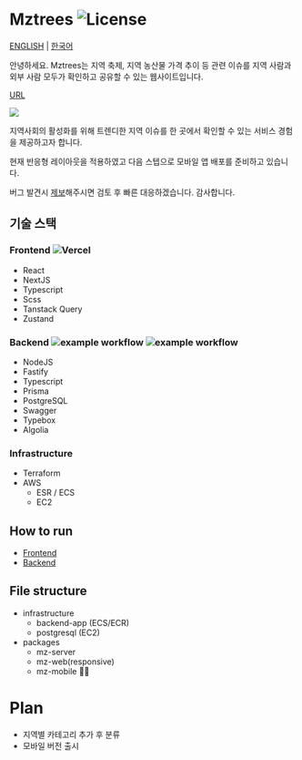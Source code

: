# Mztrees ![License](https://img.shields.io/badge/license-MIT-blue)

[ENGLISH](/README.md) | [한국어](/README-ko.md)

안녕하세요. Mztrees는 지역 축제, 지역 농산물 가격 추이 등 관련 이슈를 지역 사람과 외부 사람 모두가 확인하고 공유할 수 있는 웹사이트입니다.

[URL](https://www.mztrees.com)

![](https://img.mztrees.com/og-image.png)

지역사회의 활성화를 위해 트렌디한 지역 이슈를 한 곳에서 확인할 수 있는 서비스 경험을 제공하고자 합니다.

현재 반응형 레이아웃을 적용하였고 다음 스텝으로 모바일 앱 배포를 준비하고 있습니다.

버그 발견시 [제보](https://github.com/shseok/mztrees/issues)해주시면 검토 후 빠른 대응하겠습니다. 감사합니다.

## 기술 스택

### Frontend ![Vercel](https://therealsujitk-vercel-badge.vercel.app/?app=mz-tau)

- React
- NextJS
- Typescript
- Scss
- Tanstack Query
- Zustand

### Backend ![example workflow](https://github.com/shseok/mztrees/actions/workflows/deploy.yml/badge.svg) ![example workflow](https://github.com/shseok/mztrees/actions/workflows/deploy-worker.yml/badge.svg)

- NodeJS
- Fastify
- Typescript
- Prisma
- PostgreSQL
- Swagger
- Typebox
- Algolia

### Infrastructure

- Terraform
- AWS
  - ESR / ECS
  - EC2

## How to run

- [Frontend](packages/mz-client/README-ko.md)
- [Backend](packages/mz-server/README-ko.md)

## File structure

- infrastructure
  - backend-app (ECS/ECR)
  - postgresql (EC2)
- packages
  - mz-server
  - mz-web(responsive)
  - mz-mobile 🏃‍♀️

# Plan

- 지역별 카테고리 추가 후 분류
- 모바일 버전 출시
